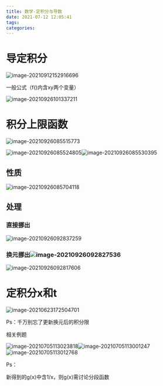 ```yaml
---
title: 数学-定积分与导数
date: 2021-07-12 12:05:41
tags:
categories:
---
```


# 导定积分

![image-20210912152916696](https://picgo-freejim.oss-cn-beijing.aliyuncs.com/to_upload/image-20210912152916696.png)

一般公式（f()内含xy两个变量）

![image-20210926101337211](https://picgo-freejim.oss-cn-beijing.aliyuncs.com/to_upload/image-20210926101337211.png)







# 积分上限函数

![image-20210926085515773](https://picgo-freejim.oss-cn-beijing.aliyuncs.com/to_upload/image-20210926085515773.png)



![image-20210926085524805](https://picgo-freejim.oss-cn-beijing.aliyuncs.com/to_upload/image-20210926085524805.png)![image-20210926085530395](https://picgo-freejim.oss-cn-beijing.aliyuncs.com/to_upload/image-20210926085530395.png)





## 性质

![image-20210926085704118](https://picgo-freejim.oss-cn-beijing.aliyuncs.com/to_upload/image-20210926085704118.png)



## 处理



### 直接挪出

![image-20210926092837259](https://picgo-freejim.oss-cn-beijing.aliyuncs.com/to_upload/image-20210926092837259.png)

### 换元挪出![image-20210926092827536](https://picgo-freejim.oss-cn-beijing.aliyuncs.com/to_upload/image-20210926092827536.png)

![image-20210926092817606](https://picgo-freejim.oss-cn-beijing.aliyuncs.com/to_upload/image-20210926092817606.png)





# 定积分x和t

![image-20210623172504701](https://picgo-freejim.oss-cn-beijing.aliyuncs.com/to_upload/image-20210623172504701.png)

Ps：千万别忘了更新换元后的积分限

相关例题



![image-20210705113023818](https://picgo-freejim.oss-cn-beijing.aliyuncs.com/to_upload/image-20210705113023818.png)![image-20210705113001247](https://picgo-freejim.oss-cn-beijing.aliyuncs.com/to_upload/image-20210705113001247.png)![image-20210705113012768](https://picgo-freejim.oss-cn-beijing.aliyuncs.com/to_upload/image-20210705113012768.png)

Ps：

新得到的g(x)中含1/x，则g(x)需讨论分段函数



